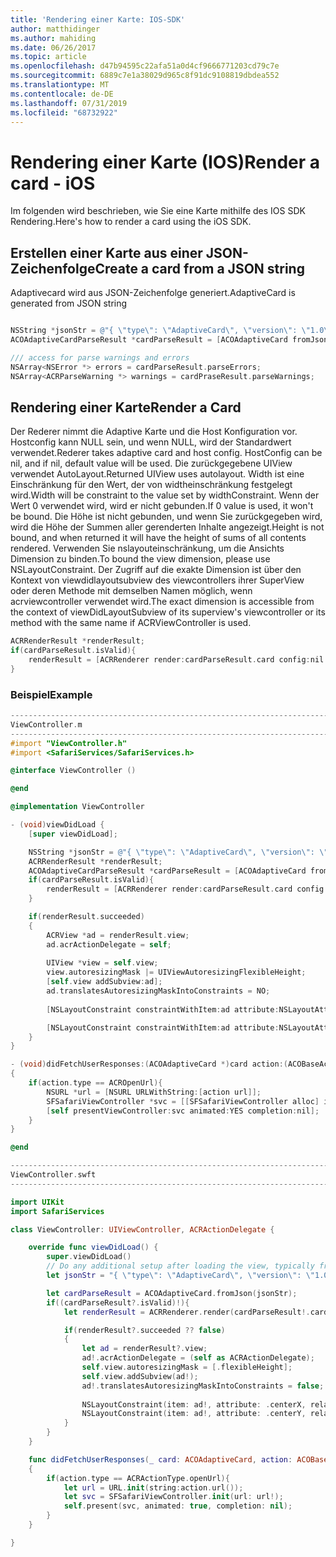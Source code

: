 ```yaml
---
title: 'Rendering einer Karte: IOS-SDK'
author: matthidinger
ms.author: mahiding
ms.date: 06/26/2017
ms.topic: article
ms.openlocfilehash: d47b94595c22afa51a0d4cf9666771203cd79c7e
ms.sourcegitcommit: 6889c7e1a38029d965c8f91dc9108819dbdea552
ms.translationtype: MT
ms.contentlocale: de-DE
ms.lasthandoff: 07/31/2019
ms.locfileid: "68732922"
---
```

# <a name="render-a-card---ios"></a><span data-ttu-id="a9488-102">Rendering einer Karte (IOS)</span><span class="sxs-lookup"><span data-stu-id="a9488-102">Render a card - iOS</span></span>

<span data-ttu-id="a9488-103">Im folgenden wird beschrieben, wie Sie eine Karte mithilfe des IOS SDK Rendering.</span><span class="sxs-lookup"><span data-stu-id="a9488-103">Here's how to render a card using the iOS SDK.</span></span>

## <a name="create-a-card-from-a-json-string"></a><span data-ttu-id="a9488-104">Erstellen einer Karte aus einer JSON-Zeichenfolge</span><span class="sxs-lookup"><span data-stu-id="a9488-104">Create a card from a JSON string</span></span>

<span data-ttu-id="a9488-105">Adaptivecard wird aus JSON-Zeichenfolge generiert.</span><span class="sxs-lookup"><span data-stu-id="a9488-105">AdaptiveCard is generated from JSON string</span></span>

```objective-c

NSString *jsonStr = @"{ \"type\": \"AdaptiveCard\", \"version\": \"1.0\", \"body\": [ { \"type\": \"Image\", \"url\": \"http://adaptivecards.io/content/adaptive-card-50.png\", \"horizontalAlignment\":\"center\" }, { \"type\": \"TextBlock\", \"horizontalAlignment\":\"center\", \"text\": \"Hello **Adaptive Cards!**\" } ], \"actions\": [ { \"type\": \"Action.OpenUrl\", \"title\": \"Learn more\", \"url\": \"http://adaptivecards.io\" }, { \"type\": \"Action.OpenUrl\", \"title\": \"GitHub\", \"url\": \"http://github.com/Microsoft/AdaptiveCards\" } ] }";
ACOAdaptiveCardParseResult *cardParseResult = [ACOAdaptiveCard fromJson:jsonStr];

/// access for parse warnings and errors
NSArray<NSError *> errors = cardParseResult.parseErrors;
NSArray<ACRParseWarning *> warnings = cardPraseResult.parseWarnings;
```

## <a name="render-a-card"></a><span data-ttu-id="a9488-106">Rendering einer Karte</span><span class="sxs-lookup"><span data-stu-id="a9488-106">Render a Card</span></span>

<span data-ttu-id="a9488-107">Der Rederer nimmt die Adaptive Karte und die Host Konfiguration vor. Hostconfig kann NULL sein, und wenn NULL, wird der Standardwert verwendet.</span><span class="sxs-lookup"><span data-stu-id="a9488-107">Rederer takes adaptive card and host config. HostConfig can be nil, and if nil, default value will be used.</span></span>
<span data-ttu-id="a9488-108">Die zurückgegebene UIView verwendet AutoLayout.</span><span class="sxs-lookup"><span data-stu-id="a9488-108">Returned UIView uses autolayout.</span></span> <span data-ttu-id="a9488-109">Width ist eine Einschränkung für den Wert, der von widtheinschränkung festgelegt wird.</span><span class="sxs-lookup"><span data-stu-id="a9488-109">Width will be constraint to the value set by widthConstraint.</span></span> <span data-ttu-id="a9488-110">Wenn der Wert 0 verwendet wird, wird er nicht gebunden.</span><span class="sxs-lookup"><span data-stu-id="a9488-110">If 0 value is used, it won't be bound.</span></span>
<span data-ttu-id="a9488-111">Die Höhe ist nicht gebunden, und wenn Sie zurückgegeben wird, wird die Höhe der Summen aller gerenderten Inhalte angezeigt.</span><span class="sxs-lookup"><span data-stu-id="a9488-111">Height is not bound, and when returned it will have the height of sums of all contents rendered.</span></span> <span data-ttu-id="a9488-112">Verwenden Sie nslayouteinschränkung, um die Ansichts Dimension zu binden.</span><span class="sxs-lookup"><span data-stu-id="a9488-112">To bound the view dimension, please use NSLayoutConstraint.</span></span> <span data-ttu-id="a9488-113">Der Zugriff auf die exakte Dimension ist über den Kontext von viewdidlayoutsubview des viewcontrollers ihrer SuperView oder deren Methode mit demselben Namen möglich, wenn acrviewcontroller verwendet wird.</span><span class="sxs-lookup"><span data-stu-id="a9488-113">The exact dimension is accessible from the context of viewDidLayoutSubview of its superview's viewcontroller or its method with the same name if ACRViewController is used.</span></span>

```objective-c
ACRRenderResult *renderResult;
if(cardParseResult.isValid){
    renderResult = [ACRRenderer render:cardParseResult.card config:nil widthConstraint:335];
}
``` 
### <a name="example"></a><span data-ttu-id="a9488-114">Beispiel</span><span class="sxs-lookup"><span data-stu-id="a9488-114">Example</span></span>

```objective-c
--------------------------------------------------------------------------------
ViewController.m
--------------------------------------------------------------------------------
#import "ViewController.h"
#import <SafariServices/SafariServices.h>

@interface ViewController ()

@end

@implementation ViewController

- (void)viewDidLoad {
    [super viewDidLoad];

    NSString *jsonStr = @"{ \"type\": \"AdaptiveCard\", \"version\": \"1.0\", \"body\": [ { \"type\": \"Image\", \"url\": \"http://adaptivecards.io/content/adaptive-card-50.png\", \"horizontalAlignment\":\"center\" }, { \"type\": \"TextBlock\", \"horizontalAlignment\":\"center\", \"text\": \"Hello **Adaptive Cards!**\" } ], \"actions\": [ { \"type\": \"Action.OpenUrl\", \"title\": \"Learn more\", \"url\": \"http://adaptivecards.io\" }, { \"type\": \"Action.OpenUrl\", \"title\": \"GitHub\", \"url\": \"http://github.com/Microsoft/AdaptiveCards\" } ] }";
    ACRRenderResult *renderResult;
    ACOAdaptiveCardParseResult *cardParseResult = [ACOAdaptiveCard fromJson:jsonStr];
    if(cardParseResult.isValid){
        renderResult = [ACRRenderer render:cardParseResult.card config:nil widthConstraint:335];
    }

    if(renderResult.succeeded)
    {
        ACRView *ad = renderResult.view;
        ad.acrActionDelegate = self;
        
        UIView *view = self.view;
        view.autoresizingMask |= UIViewAutoresizingFlexibleHeight;
        [self.view addSubview:ad];
        ad.translatesAutoresizingMaskIntoConstraints = NO;
        
        [NSLayoutConstraint constraintWithItem:ad attribute:NSLayoutAttributeCenterX relatedBy:NSLayoutRelationEqual toItem:view attribute:NSLayoutAttributeCenterX multiplier:1.0 constant:0].active = YES;

        [NSLayoutConstraint constraintWithItem:ad attribute:NSLayoutAttributeCenterY relatedBy:NSLayoutRelationEqual toItem:view attribute:NSLayoutAttributeCenterY multiplier:1.0 constant:3].active = YES;
    }
}

- (void)didFetchUserResponses:(ACOAdaptiveCard *)card action:(ACOBaseActionElement *)action
{
    if(action.type == ACROpenUrl){
        NSURL *url = [NSURL URLWithString:[action url]];
        SFSafariViewController *svc = [[SFSafariViewController alloc] initWithURL:url];
        [self presentViewController:svc animated:YES completion:nil];
    }
}

@end

```

```swift
--------------------------------------------------------------------------------
ViewController.swft
--------------------------------------------------------------------------------

import UIKit
import SafariServices

class ViewController: UIViewController, ACRActionDelegate {

    override func viewDidLoad() {
        super.viewDidLoad()
        // Do any additional setup after loading the view, typically from a nib.
        let jsonStr = "{ \"type\": \"AdaptiveCard\", \"version\": \"1.0\", \"body\": [ { \"type\": \"Image\", \"url\": \"http://adaptivecards.io/content/adaptive-card-50.png\", \"horizontalAlignment\":\"center\" }, { \"type\": \"TextBlock\", \"horizontalAlignment\":\"center\", \"text\": \"Hello **Adaptive Cards!**\" } ], \"actions\": [ { \"type\": \"Action.OpenUrl\", \"title\": \"Learn more\", \"url\": \"http://adaptivecards.io\" }, { \"type\": \"Action.OpenUrl\", \"title\": \"GitHub\", \"url\": \"http://github.com/Microsoft/AdaptiveCards\" } ] }";

        let cardParseResult = ACOAdaptiveCard.fromJson(jsonStr);
        if((cardParseResult?.isValid)!){
            let renderResult = ACRRenderer.render(cardParseResult!.card, config: nil, widthConstraint: 335);

            if(renderResult?.succeeded ?? false)
            {
                let ad = renderResult?.view;
                ad!.acrActionDelegate = (self as ACRActionDelegate);
                self.view.autoresizingMask = [.flexibleHeight];
                self.view.addSubview(ad!);
                ad!.translatesAutoresizingMaskIntoConstraints = false;
    
                NSLayoutConstraint(item: ad!, attribute: .centerX, relatedBy: .equal, toItem: view, attribute: .centerX, multiplier: 1.0, constant: 0).isActive = true;
                NSLayoutConstraint(item: ad!, attribute: .centerY, relatedBy: .equal, toItem: view, attribute: .centerY, multiplier: 1.0, constant: 3).isActive = true;
            }
        }
    }

    func didFetchUserResponses(_ card: ACOAdaptiveCard, action: ACOBaseActionElement)
    {
        if(action.type == ACRActionType.openUrl){
            let url = URL.init(string:action.url());
            let svc = SFSafariViewController.init(url: url!);
            self.present(svc, animated: true, completion: nil);
        }
    }

}
```
